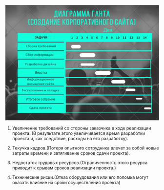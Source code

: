 ![alt text](https://github.com/ctel-prj-mng/1-gantt-60218-stuklovao/blob/master/Гант.png)
1. Увеличение требований со стороны заказчика в ходе реализации проекта.
  (В результате этого увеличивается время разработки проекта и, как 
   следствие, расходы на его разработку).

2. Текучка кадров.(Потеря опытного сотрудника влечет за собой новые
   затраты времени и затягивание сроков сдачи проекта).

3. Недостаток трудовых ресурсов.(Ограниченность этого ресурса приводит к срывам сроков реализации проекта.)

4. Технические риски.(Отказ оборудования или его поломка могут оказать влияние на сроки осуществления проекта) 
